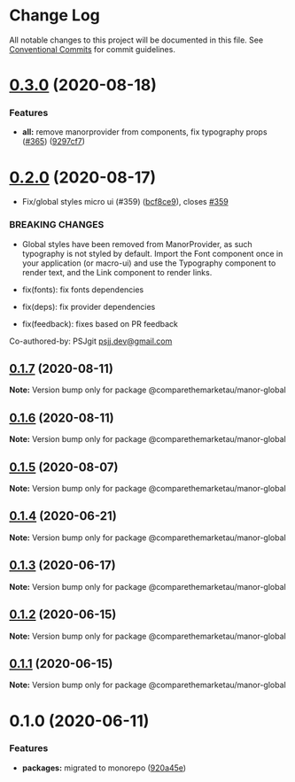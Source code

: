# Change Log

All notable changes to this project will be documented in this file.
See [Conventional Commits](https://conventionalcommits.org) for commit guidelines.

# [0.3.0](https://github.com/comparethemarketau/manor-react/compare/@comparethemarketau/manor-global@0.2.0...@comparethemarketau/manor-global@0.3.0) (2020-08-18)


### Features

* **all:** remove manorprovider from components, fix typography props ([#365](https://github.com/comparethemarketau/manor-react/issues/365)) ([9297cf7](https://github.com/comparethemarketau/manor-react/commit/9297cf72e8a7fe8762ec0dadf07d026aa88cbb44))





# [0.2.0](https://github.com/comparethemarketau/manor-react/compare/@comparethemarketau/manor-global@0.1.7...@comparethemarketau/manor-global@0.2.0) (2020-08-17)


* Fix/global styles micro ui (#359) ([bcf8ce9](https://github.com/comparethemarketau/manor-react/commit/bcf8ce92ba170a51113a4022728da22f47a6a768)), closes [#359](https://github.com/comparethemarketau/manor-react/issues/359)


### BREAKING CHANGES

* Global styles have been removed from ManorProvider, as such typography is not
styled by default. Import the Font component once in your application (or macro-ui) and use the
Typography component to render text, and the Link component to render links.

* fix(fonts): fix fonts dependencies

* fix(deps): fix provider dependencies

* fix(feedback): fixes based on PR feedback

Co-authored-by: PSJgit <psjj.dev@gmail.com>





## [0.1.7](https://github.com/comparethemarketau/manor-react/compare/@comparethemarketau/manor-global@0.1.6...@comparethemarketau/manor-global@0.1.7) (2020-08-11)

**Note:** Version bump only for package @comparethemarketau/manor-global





## [0.1.6](https://github.com/comparethemarketau/manor-react/compare/@comparethemarketau/manor-global@0.1.5...@comparethemarketau/manor-global@0.1.6) (2020-08-11)

**Note:** Version bump only for package @comparethemarketau/manor-global





## [0.1.5](https://github.com/comparethemarketau/manor-react/compare/@comparethemarketau/manor-global@0.1.4...@comparethemarketau/manor-global@0.1.5) (2020-08-07)

**Note:** Version bump only for package @comparethemarketau/manor-global





## [0.1.4](https://github.com/comparethemarketau/manor-react/compare/@comparethemarketau/manor-global@0.1.3...@comparethemarketau/manor-global@0.1.4) (2020-06-21)

**Note:** Version bump only for package @comparethemarketau/manor-global





## [0.1.3](https://github.com/comparethemarketau/manor-react/compare/@comparethemarketau/manor-global@0.1.2...@comparethemarketau/manor-global@0.1.3) (2020-06-17)

**Note:** Version bump only for package @comparethemarketau/manor-global





## [0.1.2](https://github.com/comparethemarketau/manor-react/compare/@comparethemarketau/manor-global@0.1.1...@comparethemarketau/manor-global@0.1.2) (2020-06-15)

**Note:** Version bump only for package @comparethemarketau/manor-global





## [0.1.1](https://github.com/comparethemarketau/manor-react/compare/@comparethemarketau/manor-global@0.1.0...@comparethemarketau/manor-global@0.1.1) (2020-06-15)

**Note:** Version bump only for package @comparethemarketau/manor-global





# 0.1.0 (2020-06-11)


### Features

* **packages:** migrated to monorepo ([920a45e](https://github.com/comparethemarketau/manor-react/commit/920a45ec4b40a19de32f39f29693cbe1b1f314ae))
